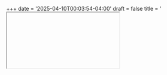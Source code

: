 +++
date = '2025-04-10T00:03:54-04:00'
draft = false
title = '<iframe> for the win!'
categories = ["course-manager"]
tags = ["projects"]
+++


Today I made an amazing accidental discovery. If html is wrapped in an iframe then the browser nav buttons like 🔙 will work even though the URL isn't modified. This means I can essentially navigate between html-rendered markdown files while staying on the current page!

For example, in a lesson assignment's file I put a link to a unit project file. I was amazed to see the new file simply replace the previous file in the iframe. This will be extremely useful.

Brainstorming further: once I change things so that assignment instructions can be written as markdown and viewed as html rendered by goldmark, I can put that in an iframe and then link to other html-rendered markdownfiles as if it's an internal static site! 😲😲😲
